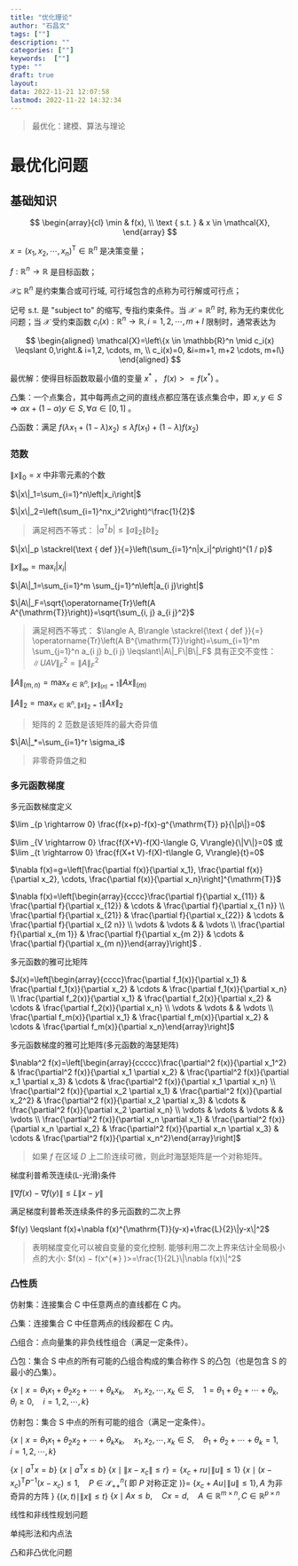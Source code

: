 ```yaml
---
title: "优化理论"
author: "石昌文"
tags: [""]
description: ""
categories: [""]
keywords:  [""]
type: ""
draft: true
layout: 
data: 2022-11-21 12:07:58
lastmod: 2022-11-22 14:32:34
---
```


>最优化：建模、算法与理论

# 最优化问题

## 基础知识

$$
\begin{array}{cl}
\min & f(x), \\
\text { s.t. } & x \in \mathcal{X},
\end{array}
$$

 $x=\left(x_1, x_2, \cdots, x_n\right)^{\mathrm{T}} \in \mathbb{R}^n$ 是决策变量；

$f: \mathbb{R}^n \rightarrow \mathbb{R}$ 是目标函数；

$\mathcal{X} \subseteq$ $\mathbb{R}^n$ 是约束集合或可行域, 可行域包含的点称为可行解或可行点；

记号 s.t. 是 "subject to" 的缩写, 专指约束条件。当 $\mathcal{X}=\mathbb{R}^n$ 时, 称为无约束优化问题；当 $\mathcal{X}$ 受约束函数 $c_i(x): \mathbb{R}^n \rightarrow \mathbb{R}, i=1,2, \cdots, m+l$ 限制时，通常表达为

$$
\begin{aligned}
\mathcal{X}=\left\{x \in \mathbb{R}^n \mid c_i(x) \leqslant 0,\right.& i=1,2, \cdots, m, \\
c_i(x)=0, &i=m+1, m+2 \cdots, m+l\}
\end{aligned}
$$

最优解：使得目标函数取最小值的变量 $x^*$ ， $f(x)>=f(x^*)$ 。

凸集：一个点集合，其中每两点之间的直线点都应落在该点集合中，即 $x, y \in S \Rightarrow \alpha x+(1-\alpha) y \in S, \forall \alpha \in[0,1]$ 。

凸函数：满足 $f\left(\lambda x_1+(1-\lambda) x_2\right) \leq \lambda f\left(x_1\right)+(1-\lambda) f\left(x_2\right)$

### 范数

$\|x\|_{0}= x \text{ 中非零元素的个数}$

$\|x\|_1=\sum_{i=1}^n\left|x_i\right|$

$\|x\|_2=\left(\sum_{i=1}^nx_i^2\right)^\frac{1}{2}$

> 满足柯西不等式： $\left|a^{\mathrm{T}} b\right| \leqslant\|a\|_2\|b\|_2$ 

$\|x\|_p \stackrel{\text { def }}{=}\left(\sum_{i=1}^n|x_i|^p\right)^{1 / p}$

$\|x\|_{\infty}=\max _i\left|x_i\right|$

$\|A\|_1=\sum_{i=1}^m \sum_{j=1}^n\left|a_{i j}\right|$

$\|A\|_F=\sqrt{\operatorname{Tr}\left(A A^{\mathrm{T}}\right)}=\sqrt{\sum_{i, j} a_{i j}^2}$

> 满足柯西不等式： $\langle A, B\rangle \stackrel{\text { def }}{=} \operatorname{Tr}\left(A B^{\mathrm{T}}\right)=\sum_{i=1}^m \sum_{j=1}^n a_{i j} b_{i j} \leqslant\|A\|_F\|B\|_F$
> 具有正交不变性： $\|UA V\|_F^2=\|A\|_F^2$ 

$\|A\|_{(m, n)}=\max _{x \in \mathbb{R}^n,\|x\|_{(n)}=1}\|A x\|_{(m)}$

$\|A\|_2=\max _{x \in \mathbb{R}^n,\|x\|_2=1}\|A x\|_2$

> 矩阵的 2 范数是该矩阵的最大奇异值

$\|A\|_*=\sum_{i=1}^r \sigma_i$ 

> 非零奇异值之和

### 多元函数梯度

多元函数梯度定义

$\lim _{p \rightarrow 0} \frac{f(x+p)-f(x)-g^{\mathrm{T}} p}{\|p\|}=0$

$\lim _{V \rightarrow 0} \frac{f(X+V)-f(X)-\langle G, V\rangle}{\|V\|}=0$ 或 $\lim _{t \rightarrow 0} \frac{f(X+t V)-f(X)-t\langle G, V\rangle}{t}=0$

$\nabla f(x)=g=\left[\frac{\partial f(x)}{\partial x_1}, \frac{\partial f(x)}{\partial x_2}, \cdots, \frac{\partial f(x)}{\partial x_n}\right]^{\mathrm{T}}$

$\nabla f(x)=\left[\begin{array}{cccc}\frac{\partial f}{\partial x_{11}} & \frac{\partial f}{\partial x_{12}} & \cdots & \frac{\partial f}{\partial x_{1 n}} \\ \frac{\partial f}{\partial x_{21}} & \frac{\partial f}{\partial x_{22}} & \cdots & \frac{\partial f}{\partial x_{2 n}} \\ \vdots & \vdots & & \vdots \\ \frac{\partial f}{\partial x_{m 1}} & \frac{\partial f}{\partial x_{m 2}} & \cdots & \frac{\partial f}{\partial x_{m n}}\end{array}\right]$ .

多元函数的雅可比矩阵

$J(x)=\left[\begin{array}{cccc}\frac{\partial f_1(x)}{\partial x_1} & \frac{\partial f_1(x)}{\partial x_2} & \cdots & \frac{\partial f_1(x)}{\partial x_n} \\ \frac{\partial f_2(x)}{\partial x_1} & \frac{\partial f_2(x)}{\partial x_2} & \cdots & \frac{\partial f_2(x)}{\partial x_n} \\ \vdots & \vdots & & \vdots \\ \frac{\partial f_m(x)}{\partial x_1} & \frac{\partial f_m(x)}{\partial x_2} & \cdots & \frac{\partial f_m(x)}{\partial x_n}\end{array}\right]$

多元函数梯度的雅可比矩阵(多元函数的海瑟矩阵)

$\nabla^2 f(x)=\left[\begin{array}{ccccc}\frac{\partial^2 f(x)}{\partial x_1^2} & \frac{\partial^2 f(x)}{\partial x_1 \partial x_2} & \frac{\partial^2 f(x)}{\partial x_1 \partial x_3} & \cdots & \frac{\partial^2 f(x)}{\partial x_1 \partial x_n} \\ \frac{\partial^2 f(x)}{\partial x_2 \partial x_1} & \frac{\partial^2 f(x)}{\partial x_2^2} & \frac{\partial^2 f(x)}{\partial x_2 \partial x_3} & \cdots & \frac{\partial^2 f(x)}{\partial x_2 \partial x_n} \\ \vdots & \vdots & \vdots & & \vdots \\ \frac{\partial^2 f(x)}{\partial x_n \partial x_1} & \frac{\partial^2 f(x)}{\partial x_n \partial x_2} & \frac{\partial^2 f(x)}{\partial x_n \partial x_3} & \cdots & \frac{\partial^2 f(x)}{\partial x_n^2}\end{array}\right]$

> 如果 $f$ 在区域 $D$ 上二阶连续可微，则此时海瑟矩阵是一个对称矩阵。

梯度利普希茨连续(L-光滑)条件

$\|\nabla f(x)-\nabla f(y)\| \leqslant L\|x-y\|$

满足梯度利普希茨连续条件的多元函数的二次上界

$f(y) \leqslant f(x)+\nabla f(x)^{\mathrm{T}}(y-x)+\frac{L}{2}\|y-x\|^2$

> 表明梯度变化可以被自变量的变化控制.
> 能够利用二次上界来估计全局极小点的大小: $f(x) − f(x^{∗} )>=\frac{1}{2L}\|\nabla f(x)\|^2$ 

### 凸性质

仿射集：连接集合 C 中任意两点的直线都在 C 内。

凸集：连接集合 C 中任意两点的线段都在 C 内。

凸组合：点向量集的非负线性组合（满足一定条件）。

凸包：集合 S 中点的所有可能的凸组合构成的集合称作 S 的凸包（也是包含 S 的最小的凸集）。

$\left\{x \mid x=\theta_1 x_1+\theta_2 x_2+\cdots+\theta_k x_k, \quad x_1, x_2, \cdots, x_k \in S, \quad 1=\theta_1+\theta_2+\cdots+\theta_k, \quad \theta_i \geqslant 0, \quad i=1,2, \cdots, k\right\}$

仿射包：集合 S 中点的所有可能的组合（满足一定条件）。

$\left\{x \mid x=\theta_1 x_1+\theta_2 x_2+\cdots+\theta_k x_k, \quad x_1, x_2, \cdots, x_k \in S, \quad \theta_1+\theta_2+\cdots+\theta_k=1, \quad i=1,2, \cdots, k \right\}$


$\left\{x \mid a^{\mathrm{T}} x=b\right\}$
$\left\{x \mid a^{\mathrm{T}} x \leqslant b\right\}$
$\left\{x \mid\left\|x-x_c\right\| \leqslant r\right\}=\left\{x_c+r u \mid\|u\| \leqslant 1\right\}$
$\left\{x \mid\left(x-x_c\right)^{\mathrm{T}} P^{-1}\left(x-x_c\right) \leqslant 1, \quad P \in \mathcal{S}_{++}^n(\right.$ 即 $P$ 对称正定 $\left.)\right\}=$
$\left\{x_c+A u \mid\|u\| \leqslant 1\right\}, A$ 为非奇异的方阵 $\}$
$\{(x, t) \mid\|x\| \leqslant t\}$
$\left\{x \mid A x \leqslant b, \quad C x=d, \quad A \in \mathbb{R}^{m \times n}, C \in \mathbb{R}^{p \times n}\right.$

线性和非线性规划问题

单纯形法和内点法

凸和非凸优化问题

